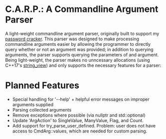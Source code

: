 # C.A.R.P.: A Commandline Argument Parser
A light-weight commandline argument parser, originally built to support my [password cracker](https://github.com/EthanC2/password-cracker). This parser was designed to make
processing commandline arguments easier by allowing the programmer to directly query whether or not an argument was provided; in addition to querying arguments, the parser
supports querying the parameters of and argument. Being light-weight, the parser makes no unncessary allocations (using C++17's [string_view](https://docs.microsoft.com/en-us/cpp/standard-library/string-view?view=msvc-170)) and only supports the necessary
features for a parser: 

# Planned Features
- Special handling for '--help' + helpful error messages on improper arguments supplied
- Parsing collected arguments
- Remove exceptions where possible (via nullptr and std::optional)
- Update 'ArgAction' to SingleValue, ManyValue, Flag, and Count.
- Add support for try_parse_user_defined. Problem: user does not have access to CmdArg::values, which are needed for custom parsing.